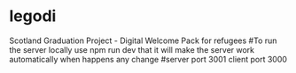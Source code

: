 # legodi
Scotland Graduation Project - Digital Welcome Pack for refugees
#To run the server locally
use npm run dev that it will make the server work automatically when happens any change
#server port 3001 client port 3000